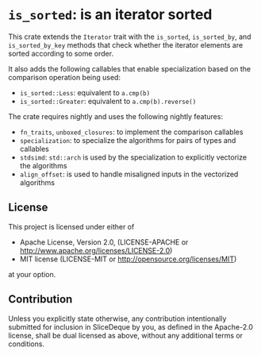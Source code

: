 # `is_sorted`: is an iterator sorted

This crate extends the `Iterator` trait with the `is_sorted`, `is_sorted_by`,
and `is_sorted_by_key` methods that check whether the iterator elements are
sorted according to some order. 

It also adds the following callables that enable specialization based on the
comparison operation being used:

* `is_sorted::Less`: equivalent to `a.cmp(b)`
* `is_sorted::Greater`: equivalent to `a.cmp(b).reverse()`

The crate requires nightly and uses the following nightly features:

* `fn_traits`, `unboxed_closures`: to implement the comparison callables
* `specialization`: to specialize the algorithms for pairs of types and callables
* `stdsimd`: `std::arch` is used by the specialization to explicitly vectorize the algorithms
* `align_offset`: is used to handle misaligned inputs in the vectorized algorithms

## License

This project is licensed under either of

* Apache License, Version 2.0, (LICENSE-APACHE or http://www.apache.org/licenses/LICENSE-2.0)
* MIT license (LICENSE-MIT or http://opensource.org/licenses/MIT)

at your option.

## Contribution

Unless you explicitly state otherwise, any contribution intentionally submitted
for inclusion in SliceDeque by you, as defined in the Apache-2.0 license, shall
be dual licensed as above, without any additional terms or conditions.
